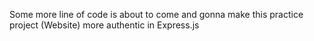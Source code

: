 Some more line of code is about to come and gonna make this practice project (Website) more authentic in Express.js
